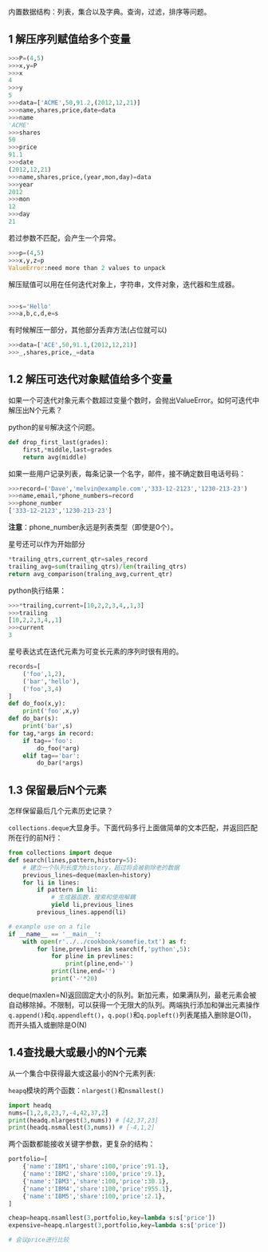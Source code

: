 内置数据结构：列表，集合以及字典。查询，过滤，排序等问题。

## 1 解压序列赋值给多个变量

```python
>>>P=(4,5)
>>>x,y=P
>>>x
4
>>>y
5
>>>data=['ACME',50,91.2,(2012,12,21)]
>>>name,shares,price,date=data
>>>name
'ACME'
>>>shares
50
>>>price
91.1
>>>date
(2012,12,21)
>>>name,shares,price,(year,mon,day)=data
>>>year
2012
>>>mon
12
>>>day
21
```
若过参数不匹配，会产生一个异常。
```python
>>>p=(4,5)
>>>x,y,z=p
ValueError:need more than 2 values to unpack
```
解压赋值可以用在任何迭代对象上，字符串，文件对象，迭代器和生成器。

```python

>>>s='Hello'
>>>a,b,c,d,e=s
```

有时候解压一部分，其他部分丢弃方法(占位就可以)

```python
>>>data=['ACE',50,91.1,(2012,12,21)]
>>>_,shares,price,_=data
```

## 1.2 解压可迭代对象赋值给多个变量

如果一个可迭代对象元素个数超过变量个数时，会抛出ValueError。如何可迭代中解压出N个元素？

python的`星号`解决这个问题。

```python
def drop_first_last(grades):
	first,*middle,last=grades
	return avg(middle)
```

如果一些用户记录列表，每条记录一个名字，邮件，接不确定数目电话号码：

```python
>>>record=('Dave','melvin@example.com','333-12-2123','1230-213-23')
>>>name,email,*phone_numbers=record
>>>phone_number
['333-12-2123','1230-213-23']
```
**注意**：phone_number永远是列表类型（即使是0个）。

星号还可以作为开始部分

```python
*trailing_qtrs,current_qtr=sales_record
trailing_avg=sum(trailing_qtrs)/len(trailing_qtrs)
return avg_comparison(traling_avg,current_qtr)
```
python执行结果：

```python
>>>*trailing,current=[10,2,2,3,4,,1,3]
>>>trailing
[10,2,2,3,4,,1]
>>>current
3
```
星号表达式在迭代元素为可变长元素的序列时很有用的。

```python
records=[
	('foo',1,2),
	('bar','hello'),
	('foo',3,4)
]
def do_foo(x,y):
	print('foo',x,y)
def do_bar(s):
	print('bar',s)
for tag,*args in record:
	if tag=='foo':
		do_foo(*arg)
	elif tag=='bar':
		do_bar(*args)
```

## 1.3 保留最后N个元素

怎样保留最后几个元素历史记录？

`collections.deque`大显身手。下面代码多行上面做简单的文本匹配，并返回匹配所在行的前N行：

```python
from collections import deque
def search(lines,pattern,history=5):
	# 建立一个队列长度为history，超过将会被剔除老的数据
	previous_lines=deque(maxlen=history)
	for li in lines:
		if pattern in li:
			# 生成器函数，搜索和使用解耦
			yield li,previous_lines
		previous_lines.append(li)

# example use on a file
if __name__ == '__main__':
	with open(r'../../cookbook/somefie.txt') as f:
		for line,prevlines in search(f,'python',5):
			for pline in prevlines:
				print(pline,end='')
			print(line,end='')
			print('-'*20)
```

deque(maxlen=N)返回固定大小的队列。新加元素，如果满队列，最老元素会被自动移除掉。不限制，可以获得一个无限大的队列。两端执行添加和弹出元素操作`q.append()`和`q.appendleft()`，`q.pop()`和`q.popleft()`列表尾插入删除是O(1)，而开头插入或删除是O(N)

## 1.4查找最大或最小的N个元素

从一个集合中获得最大或这最小的N个元素列表:

`heapq`模块的两个函数：`nlargest()`和`nsmallest()`

```python
import headq
nums=[1,2,8,23,7,-4,42,37,2]
print(headq.nlargest(3,nums)) # [42,37,23]
print(headq.nsmallest(3,nums)) # [-4,1,2]
```

两个函数都能接收关键字参数，更复杂的结构：

```python
portfolio=[
	{'name':'IBM1','share':100,'price':91.1},
	{'name':'IBM2','share':100,'price':9.1},
	{'name':'IBM3','share':100,'price':30.1},
	{'name':'IBM4','share':100,'price':955.1},
	{'name':'IBM5','share':100,'price':2.1},
]

cheap=heapq.nsamllest(3,portfolio,key=lambda s:s['price'])
expensive=heapq.nlargest(3,portfolio,key=lambda s:s['price'])

# 会议price进行比较
```